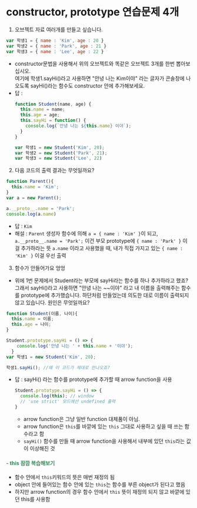 constructor, prototype 연습문제 4개
==

1. 오브젝트 자료 여러개를 만들고 싶습니다. 
```js {.line-numbers}
var 학생1 = { name : 'Kim', age : 20 }
var 학생2 = { name : 'Park', age : 21 }
var 학생3 = { name : 'Lee', age : 22 }
```
- constructor문법을 사용해서 위의 오브젝트와 똑같은 오브젝트 3개를 한번 뽑아보십시오.  
여기에 학생1.sayHi()라고 사용하면 "안녕 나는 Kim이야" 라는 글자가 콘솔창에 나오도록 sayHi()라는 함수도 constructor 안에 추가해보세요.
- 답 : 
  ```js {.line-numbers}
  function Student(name, age) {
    this.name = name;
    this.age = age;
    this.sayHi = function() {
      console.log(`안녕 나는 ${this.name} 이야`);
    }
  }

  var 학생1 = new Student('Kim', 20);
  var 학생2 = new Student('Park', 21);
  var 학생3 = new Student('Lee', 22)
  ```

2. 다음 코드의 출력 결과는 무엇일까요?
```js {.line-numbers}
function Parent(){
  this.name = 'Kim';
}
var a = new Parent();

a.__proto__.name = 'Park';
console.log(a.name)
```
- 답 : `Kim` 
- 해설 : `Parent` 생성자 함수에 의해 `a = { name : 'Kim' }`이 되고,
`a.__proto__.name = 'Park';` 이건 부모 prototype에 `{ name : 'Park' }` 이걸 추가하라는 뜻
`a.name` 이라고 사용했을 때, 내가 직접 가지고 있는 `{ name : 'Kim' }` 이걸 우선 출력

3. 함수가 안들어가요 엉엉
- 위에 1번 문제에서 Student라는 부모에 sayHi라는 함수를 하나 추가하라고 했죠?
그래서 sayHi()라고 사용하면 "안녕 나는 ~~이야" 라고 내 이름을 출력해주는 함수를 prototype에 추가했습니다. 
하단처럼 만들었는데 의도한 대로 이름이 출력되지 않고 있습니다. 
원인은 무엇일까요? 
```js {.line-numbers}
function Student(이름, 나이){
  this.name = 이름;
  this.age = 나이;
}

Student.prototype.sayHi = () => {
    console.log('안녕 나는 ' + this.name + '이야');
  }
var 학생1 = new Student('Kim', 20);

학생1.sayHi(); //왜 이 코드가 제대로 안나오죠?
```
- 답 : 
  sayHi() 라는 함수를 prototype에 추가할 때 arrow function을 사용
  ```js {.line-numbers}
  Student.prototype.sayHi = () => {
    console.log(this); // window
    // 'use strict' 모드에선 undefined 출력
  }
  ```
  - arrow function은 그냥 일반 function 대체품이 아님.
  - arrow function은 `this`를 바깥에 있는 `this` 그대로 사용하고 싶을 때 쓰는 함수라고 함
  - `sayHi()` 함수를 만들 때 arrow function을 사용해서 내부에 있던 `this`라는 값이 이상해진 것

#### <span style="color:#348b58">- this 잠깜 복습해보기</span>
- 함수 안에서 `this`키워드의 뜻은 매번 재정의 됨
- object 안에 들어있는 함수 안에 있는 `this`는 함수를 부른 object가 된다고 했음
- 하지만 arrow function의 경우 함수 안에서 `this` 뜻이 재정의 되지 않고 바깥에 있던 this를 사용함

